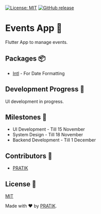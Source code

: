 [![License: MIT](https://img.shields.io/badge/License-MIT-yellow.svg)](https://opensource.org/licenses/MIT)  [![GitHub release](https://img.shields.io/github/release/Naereen/StrapDown.js.svg)](https://GitHub.com/pratikstemkar/events_app/releases/)  

# Events App :iphone:
Flutter App to manage events.

## Packages :package:
* [Intl](https://pub.dev/packages/intl) - For Date Formatting

## Development Progress :construction_worker:
UI development in progress.

## Milestones :wrench:
* UI Development - Till 15 November
* System Design - Till 18 November
* Backend Development - Till 1 December

## Contributors :busts_in_silhouette:
* [PRATIK](https://github.com/pratikstemkar)

## License :pencil:
[MIT](https://opensource.org/licenses/MIT)

Made with ❤ by [PRATIK](https://github.com/pratikstemkar).
